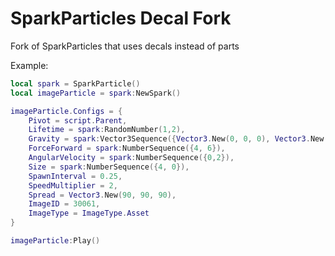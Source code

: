 # SparkParticles Decal Fork
Fork of SparkParticles that uses decals instead of parts

Example:
```lua
local spark = SparkParticle()
local imageParticle = spark:NewSpark()

imageParticle.Configs = {
    Pivot = script.Parent,
    Lifetime = spark:RandomNumber(1,2),
    Gravity = spark:Vector3Sequence({Vector3.New(0, 0, 0), Vector3.New(1, 0, -1)}),
    ForceForward = spark:NumberSequence({4, 6}),
    AngularVelocity = spark:NumberSequence({0,2}),
    Size = spark:NumberSequence({4, 0}),
    SpawnInterval = 0.25,
    SpeedMultiplier = 2,
    Spread = Vector3.New(90, 90, 90),
    ImageID = 30061,
    ImageType = ImageType.Asset
}

imageParticle:Play()
```
